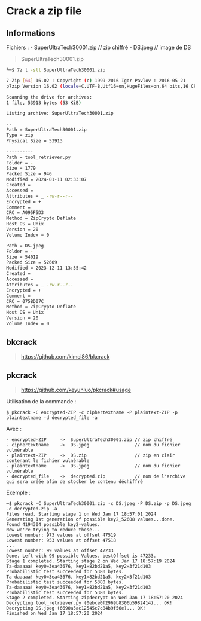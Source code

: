 



# Crack a zip file

## Informations 

Fichiers :
    - SuperUltraTech30001.zip // zip chiffré
    - DS.jpeg // image de DS



> SuperUltraTech30001.zip

```sh
└─$ 7z l -slt SuperUltraTech30001.zip

7-Zip [64] 16.02 : Copyright (c) 1999-2016 Igor Pavlov : 2016-05-21
p7zip Version 16.02 (locale=C.UTF-8,Utf16=on,HugeFiles=on,64 bits,16 CPUs AMD Ryzen 5 3500U with Radeon Vega Mobile Gfx   (810F81),ASM,AES-NI)

Scanning the drive for archives:
1 file, 53913 bytes (53 KiB)

Listing archive: SuperUltraTech30001.zip

--
Path = SuperUltraTech30001.zip
Type = zip
Physical Size = 53913

----------
Path = tool_retriever.py
Folder = -
Size = 1779
Packed Size = 946
Modified = 2024-01-11 02:33:07
Created = 
Accessed = 
Attributes = _ -rw-r--r--
Encrypted = +
Comment = 
CRC = A095F5D3
Method = ZipCrypto Deflate
Host OS = Unix
Version = 20
Volume Index = 0

Path = DS.jpeg
Folder = -
Size = 54019
Packed Size = 52609
Modified = 2023-12-11 13:55:42
Created = 
Accessed = 
Attributes = _ -rw-r--r--
Encrypted = +
Comment = 
CRC = 075BD07C
Method = ZipCrypto Deflate
Host OS = Unix
Version = 20
Volume Index = 0

```




## bkcrack

> https://github.com/kimci86/bkcrack




## pkcrack


> https://github.com/keyunluo/pkcrack#usage


Utilisation de la commande :

    $ pkcrack -C encrypted-ZIP -c ciphertextname -P plaintext-ZIP -p plaintextname -d decrypted_file -a

Avec :

    - encrypted-ZIP     ->  SuperUltraTech30001.zip // zip chiffré 
    - ciphertextname    ->  DS.jpeg                 // nom du fichier vulnérable
    - plaintext-ZIP     ->  DS.zip                  // zip en clair contenant le fichier vulnérable
    - plaintextname     ->  DS.jpeg                 // nom du fichier vulnérable
    - decrypted_file    ->  decrypted.zip           // nom de l'archive qui sera créée afin de stocker le contenu déchiffré


Exemple :

```
─$ pkcrack -C SuperUltraTech30001.zip -c DS.jpeg -P DS.zip -p DS.jpeg -d decrypted.zip -a
Files read. Starting stage 1 on Wed Jan 17 18:57:01 2024
Generating 1st generation of possible key2_52608 values...done.
Found 4194304 possible key2-values.
Now we're trying to reduce these...
Lowest number: 973 values at offset 47519
Lowest number: 953 values at offset 47518
...
Lowest number: 99 values at offset 47233
Done. Left with 99 possible Values. bestOffset is 47233.
Stage 1 completed. Starting stage 2 on Wed Jan 17 18:57:19 2024
Ta-daaaaa! key0=3ea43676, key1=82bd21a5, key2=3f21d103
Probabilistic test succeeded for 5380 bytes.
Ta-daaaaa! key0=3ea43676, key1=82bd21a5, key2=3f21d103
Probabilistic test succeeded for 5380 bytes.
Ta-daaaaa! key0=3ea43676, key1=82bd21a5, key2=3f21d103
Probabilistic test succeeded for 5380 bytes.
Stage 2 completed. Starting zipdecrypt on Wed Jan 17 18:57:20 2024
Decrypting tool_retriever.py (0ebce0f2969b8306b5982414)... OK!
Decrypting DS.jpeg (6690a5ac12545c7c84b9f56e)... OK!
Finished on Wed Jan 17 18:57:20 2024
```
